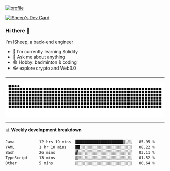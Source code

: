 [![profile](https://user-images.githubusercontent.com/54968314/208005045-e4b42f3b-833d-4242-bfcc-e764865553a2.svg)](https://www.calligrapher.ai/)

<a href="https://app.daily.dev/linziyang1106"><img src="https://api.daily.dev/devcards/v2/i4Spwx5Skx5FpTqWcwoit.png?r=kgx&type=wide" width="652" alt="ISheep's Dev Card"/></a>

### Hi there 🐏

I'm ISheep, a back-end engineer

- 🔭 I’m currently learning Solidity
- 💬 Ask me about anything
- 😄 Hobby: badminton & coding
- 👓 explore crypto and Web3.0

-------

![](https://raw.githubusercontent.com/ISheepp/ISheepp/output/github-contribution-grid-snake.svg)

-------

📊 **Weekly development breakdown**
<!--START_SECTION:waka-->

```txt
Java           12 hrs 19 mins  █████████████████████▒░░░   85.95 %
YAML           1 hr 10 mins    ██░░░░░░░░░░░░░░░░░░░░░░░   08.22 %
Bash           26 mins         ▓░░░░░░░░░░░░░░░░░░░░░░░░   03.11 %
TypeScript     13 mins         ▒░░░░░░░░░░░░░░░░░░░░░░░░   01.52 %
Other          5 mins          ░░░░░░░░░░░░░░░░░░░░░░░░░   00.64 %
```

<!--END_SECTION:waka-->
